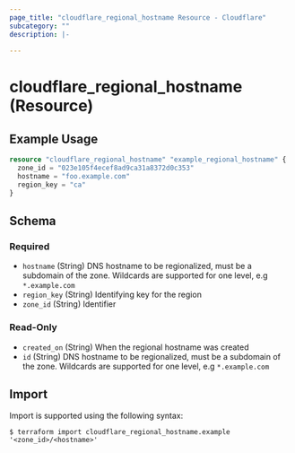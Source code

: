 ```yaml
---
page_title: "cloudflare_regional_hostname Resource - Cloudflare"
subcategory: ""
description: |-
  
---
```


# cloudflare_regional_hostname (Resource)



## Example Usage

```terraform
resource "cloudflare_regional_hostname" "example_regional_hostname" {
  zone_id = "023e105f4ecef8ad9ca31a8372d0c353"
  hostname = "foo.example.com"
  region_key = "ca"
}
```

<!-- schema generated by tfplugindocs -->
## Schema

### Required

- `hostname` (String) DNS hostname to be regionalized, must be a subdomain of the zone. Wildcards are supported for one level, e.g `*.example.com`
- `region_key` (String) Identifying key for the region
- `zone_id` (String) Identifier

### Read-Only

- `created_on` (String) When the regional hostname was created
- `id` (String) DNS hostname to be regionalized, must be a subdomain of the zone. Wildcards are supported for one level, e.g `*.example.com`

## Import

Import is supported using the following syntax:

```shell
$ terraform import cloudflare_regional_hostname.example '<zone_id>/<hostname>'
```
